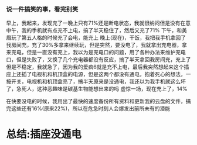 ### 说一件搞笑的事，看完别笑

早上，我起来，发现充了一晚上只有71%还是断电状态，我就很纳闷但是没有在意
中午，我的手机就有点充不上电，搞了半天稳住了，然后又充了71%
下午，和美眉玩了第五人格的时候充了会电，能充上
晚上(现在)，干饭，我把我手机拿回了我房间充，充了30%多拿来继续玩，但是突然，要没电了，我就拿出充电器，拿来充电，但是一直没有充上，我以为是充电口的问题，用了各种办法来维护充电口，但是失败了，又换了几个充电器都没有反应，搞了半天拿回我房间充，充上了但是不稳定，我就急了，因为我的爱疯6就是充不上电，最后我突然想起来这个插座上还插了电视机和机顶盒的电源，但是这两个都没有通电，抱着死心的想法，一按开关，电视机和机顶盒亮了，搞半天原来是没通电，我还以为我手机就这么坏了，急死人，这种恶趣味是碳基生物能想出来的吗
虚惊一场，现在充上了，14%

在快要没电的时候，我用出了最快的速度备份所有资料和更新我的云盘的文件，搞完这些还有16%(原来22%)，所以在危急时刻人会爆发出前所未有的潜能

# 总结:插座没通电